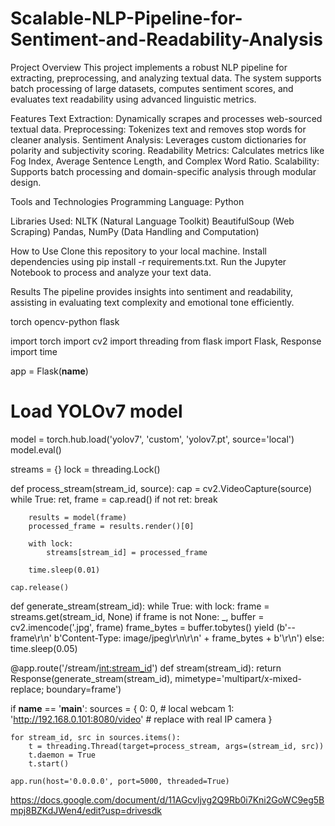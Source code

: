 # Scalable-NLP-Pipeline-for-Sentiment-and-Readability-Analysis

Project Overview
This project implements a robust NLP pipeline for extracting, preprocessing, and analyzing textual data. The system supports batch processing of large datasets, computes sentiment scores, and evaluates text readability using advanced linguistic metrics.

Features
Text Extraction: Dynamically scrapes and processes web-sourced textual data.
Preprocessing: Tokenizes text and removes stop words for cleaner analysis.
Sentiment Analysis: Leverages custom dictionaries for polarity and subjectivity scoring.
Readability Metrics: Calculates metrics like Fog Index, Average Sentence Length, and Complex Word Ratio.
Scalability: Supports batch processing and domain-specific analysis through modular design.

Tools and Technologies
Programming Language: Python

Libraries Used:
NLTK (Natural Language Toolkit)
BeautifulSoup (Web Scraping)
Pandas, NumPy (Data Handling and Computation)

How to Use
Clone this repository to your local machine.
Install dependencies using pip install -r requirements.txt.
Run the Jupyter Notebook to process and analyze your text data.

Results
The pipeline provides insights into sentiment and readability, assisting in evaluating text complexity and emotional tone efficiently.


torch
opencv-python
flask


import torch
import cv2
import threading
from flask import Flask, Response
import time

app = Flask(__name__)

# Load YOLOv7 model
model = torch.hub.load('yolov7', 'custom', 'yolov7.pt', source='local')
model.eval()

streams = {}
lock = threading.Lock()

def process_stream(stream_id, source):
    cap = cv2.VideoCapture(source)
    while True:
        ret, frame = cap.read()
        if not ret:
            break

        results = model(frame)
        processed_frame = results.render()[0]

        with lock:
            streams[stream_id] = processed_frame

        time.sleep(0.01)

    cap.release()

def generate_stream(stream_id):
    while True:
        with lock:
            frame = streams.get(stream_id, None)
        if frame is not None:
            _, buffer = cv2.imencode('.jpg', frame)
            frame_bytes = buffer.tobytes()
            yield (b'--frame\r\n'
                   b'Content-Type: image/jpeg\r\n\r\n' + frame_bytes + b'\r\n')
        else:
            time.sleep(0.05)

@app.route('/stream/<int:stream_id>')
def stream(stream_id):
    return Response(generate_stream(stream_id),
                    mimetype='multipart/x-mixed-replace; boundary=frame')

if __name__ == '__main__':
    sources = {
        0: 0,  # local webcam
        1: 'http://192.168.0.101:8080/video'  # replace with real IP camera
    }

    for stream_id, src in sources.items():
        t = threading.Thread(target=process_stream, args=(stream_id, src))
        t.daemon = True
        t.start()

    app.run(host='0.0.0.0', port=5000, threaded=True)

https://docs.google.com/document/d/11AGcvljvg2Q9Rb0i7Kni2GoWC9eg5Bmpj8BZKdJWen4/edit?usp=drivesdk

